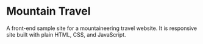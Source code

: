 # Mountain Travel

A front-end sample site for a mountaineering travel website. It is responsive site built with plain HTML, CSS, and JavaScript. 


